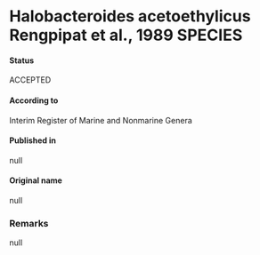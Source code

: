 # Halobacteroides acetoethylicus Rengpipat et al., 1989 SPECIES

#### Status
ACCEPTED

#### According to
Interim Register of Marine and Nonmarine Genera

#### Published in
null

#### Original name
null

### Remarks
null